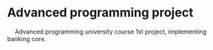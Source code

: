 # Advanced programming project
&emsp; Advanced programming university course 1st project, implementing banking core.
